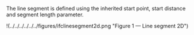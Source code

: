 ﻿The line segment is defined using the inherited start point, start distance and segment length parameter.

!(../../../../../../figures/ifclinesegment2d.png "Figure 1 &mdash; Line segment 2D")